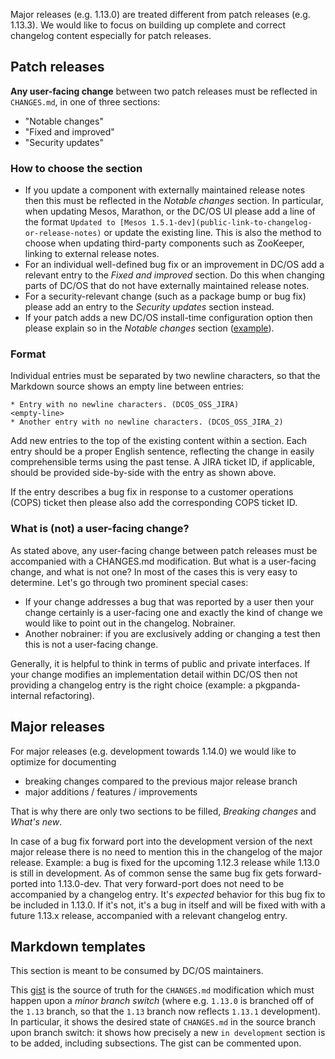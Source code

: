 Major releases (e.g. 1.13.0) are treated different from patch releases (e.g. 1.13.3). We would like to focus on building up complete and correct changelog content especially for patch releases. 

## Patch releases

**Any user-facing change** between two patch releases must be reflected in `CHANGES.md`, in one of three sections:
* "Notable changes"
* "Fixed and improved"
* "Security updates"

### How to choose the section 

* If you update a component with externally maintained release notes then this must be reflected in the _Notable changes_ section. In particular, when updating Mesos, Marathon, or the DC/OS UI please add a line of the format `Updated to [Mesos 1.5.1-dev](public-link-to-changelog-or-release-notes)` or update the existing line. This is also the method to choose when updating third-party components such as ZooKeeper, linking to external release notes.
* For an individual well-defined bug fix or an improvement in DC/OS add a relevant entry to the _Fixed and improved_ section. Do this when changing parts of DC/OS that do not have externally maintained release notes. 
* For a security-relevant change (such as a package bump or bug fix) please add an entry to the _Security updates_ section instead.
* If your patch adds a new DC/OS install-time configuration option then please explain so in the _Notable changes_ section ([example](https://github.com/dcos/dcos/blame/ba77808952a9db03cd75db0631ca42921390ca06/CHANGES.md#L18)).

### Format

Individual entries must be separated by two newline characters, so that the Markdown source shows an empty line between entries:
```
* Entry with no newline characters. (DCOS_OSS_JIRA)
<empty-line>
* Another entry with no newline characters. (DCOS_OSS_JIRA_2)
```

Add new entries to the top of the existing content within a section. Each entry should be a proper English sentence, reflecting the change in easily comprehensible terms using the past tense. A JIRA ticket ID, if applicable, should be provided side-by-side with the entry as shown above.

If the entry describes a bug fix in response to a customer operations (COPS) ticket then please also add the corresponding COPS ticket ID.

### What is (not) a user-facing change?

As stated above, any user-facing change between patch releases must be accompanied with a CHANGES.md modification. But what is a user-facing change, and what is not one? In most of the cases this is very easy to determine. Let's go through two prominent special cases:
* If your change addresses a bug that was reported by a user then your change certainly is a user-facing one and exactly the kind of change we would like to point out in the changelog. Nobrainer.
* Another nobrainer: if you are exclusively adding or changing a test then this is not a user-facing change.

Generally, it is helpful to think in terms of public and private interfaces. If your change modifies an implementation detail within DC/OS then not providing a changelog entry is the right choice (example: a pkgpanda-internal refactoring).

## Major releases

For major releases (e.g. development towards 1.14.0) we would like to optimize for documenting 
* breaking changes compared to the previous major release branch
* major additions / features / improvements

That is why there are only two sections to be filled, _Breaking changes_ and _What's new_.

In case of a bug fix forward port into the development version of the next major release there is no need to mention this in the changelog of the major release. Example: a bug is fixed for the upcoming 1.12.3 release while 1.13.0 is still in development. As of common sense the same bug fix gets forward-ported into 1.13.0-dev. That very forward-port does not need to be accompanied by a changelog entry. It's _expected_ behavior for this bug fix to be included in 1.13.0. If it's not, it's a bug in itself and will be fixed with with a future 1.13.x release, accompanied with a relevant changelog entry.

## Markdown templates

This section is meant to be consumed by DC/OS maintainers.

This [gist](https://gist.github.com/jgehrcke/e8599d015c3e7956fe02ed55bca41a85) is the source of truth for the `CHANGES.md` modification which must happen upon a *minor branch switch* (where e.g. `1.13.0` is branched off of the `1.13` branch, so that the `1.13` branch now reflects `1.13.1` development). In particular, it shows the desired state of `CHANGES.md` in the source branch upon branch switch: it shows how precisely a new `in development` section is to be added, including subsections. The gist can be commented upon.
